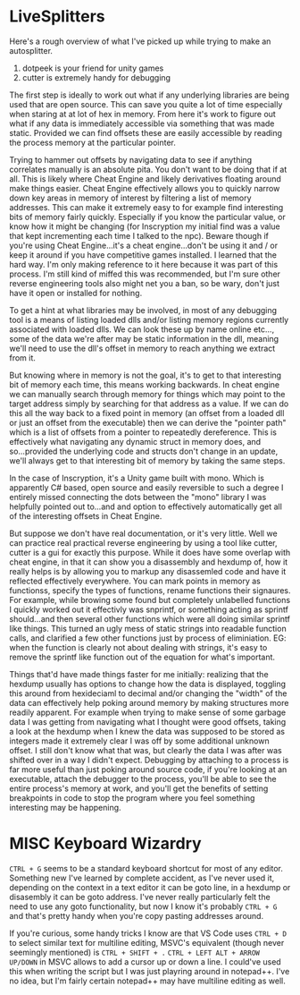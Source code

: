 # LiveSplitters

Here's a rough overview of what I've picked up while trying to make an autosplitter.

1. dotpeek is your friend for unity games
2. cutter is extremely handy for debugging

The first step is ideally to work out what if any underlying libraries are being used that are open source. This can save you quite a lot of time especially when staring at at lot of hex in memory. From here it's work to figure out what if any data is immediately accessible via something that was made static. Provided we can find offsets these are easily accessible by reading the process memory at the particular pointer.

Trying to hammer out offsets by navigating data to see if anything correlates manually is an absolute pita. You don't want to be doing that if at all. This is likely where Cheat Engine and likely derivatives floating around make things easier. Cheat Engine effectively allows you to quickly narrow down key areas in memory of interest by filtering a list of memory addresses. This can make it extremely easy to for example find interesting bits of memory fairly quickly. Especially if you know the particular value, or know how it might be changing (for Inscryption my initial find was a value that kept incrementing each time I talked to the npc). Beware though if you're using Cheat Engine...it's a cheat engine...don't be using it and / or keep it around if you have competitive games installed. I learned that the hard way. I'm only making reference to it here because it was part of this process. I'm still kind of miffed this was recommended, but I'm sure other reverse engineering tools also might net you a ban, so be wary, don't just have it open or installed for nothing.

To get a hint at what libraries may be involved, in most of any debugging tool is a means of listing loaded dlls and/or listing memory regions currently associated with loaded dlls. We can look these up by name online etc..., some of the data we're after may be static information in the dll, meaning we'll need to use the dll's offset in memory to reach anything we extract from it.

But knowing where in memory is not the goal, it's to get to that interesting bit of memory each time, this means working backwards. In cheat engine we can manually search through memory for things which may point to the target address simply by searching for that address as a value. If we can do this all the way back to a fixed point in memory (an offset from a loaded dll or just an offset from the executable) then we can derive the "pointer path" which is a list of offsets from a pointer to repeatedly dereference. This is effectively what navigating any dynamic struct in memory does, and so...provided the underlying code and structs don't change in an update, we'll always get to that interesting bit of memory by taking the same steps.

In the case of Inscryption, it's a Unity game built with mono. Which is apparently C# based, open source and easily reversible to such a degree I entirely missed connecting the dots between the "mono" library I was helpfully pointed out to...and and option to effectively automatically get all of the interesting offsets in Cheat Engine.

But suppose we don't have real documentation, or it's very little. Well we can practice real practical reverse engineering by using a tool like cutter, cutter is a gui for exactly this purpose. While it does have some overlap with cheat engine, in that it can show you a disassembly and hexdump of, how it really helps is by allowing you to markup any disassemled code and have it reflected effectively everywhere. You can mark points in memory as functionss, specify the types of functions, rename functions their signaures. For example, while browing some found but completely unlabelled functions I quickly worked out it effectivly was snprintf, or something acting as sprintf should...and then several other functions which were all doing similar sprintf like things. This turned an ugly mess of static strings into readable function calls, and clarified a few other functions just by process of eliminiation. EG: when the function is clearly not about dealing with strings, it's easy to remove the sprintf like function out of the equation for what's important.

Things that'd have made things faster for me initially: realizing that the hexdump usually has options to change how the data is displayed, toggling this around from hexideciaml to decimal and/or changing the "width" of the data can effectively help poking around memory by making structures more readily apparent. For example when trying to make sense of some garbage data I was getting from navigating what I thought were good offsets, taking a look at the hexdump when I knew the data was supposed to be stored as integers made it extremely clear I was off by some additional unknown offset. I still don't know what that was, but clearly the data I was after was shifted over in a way I didn't expect. Debugging by attaching to a process is far more useful than just poking around source code, if you're looking at an executable, attach the debugger to the process, you'll be able to see the entire process's memory at work, and you'll get the benefits of setting breakpoints in code to stop the program where you feel something interesting may be happening.

# MISC Keyboard Wizardry
`CTRL + G` seems to be a standard keyboard shortcut for most of any editor. Something new I've learned by complete accident, as I've never used it, depending on the context in a text editor it can be goto line, in a hexdump or disasembly it can be goto address. I've never really particularly felt the need to use any goto functionality, but now I know it's probably `CTRL + G` and that's pretty handy when you're copy pasting addresses around.

If you're curious, some handy tricks I know are that VS Code uses `CTRL + D` to select similar text for multiline editing, MSVC's equivalent (though never seemingly mentioned) is `CTRL + SHIFT + .` `CTRL + LEFT ALT + ARROW UP/DOWN` in MSVC allows to add a cursor up or down a line. I could've used this when writing the script but I was just playring around in notepad++. I've no idea, but I'm fairly certain notepad++ may have multiline editing as well.



